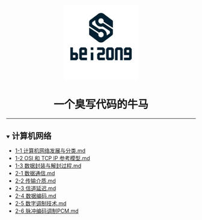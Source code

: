 <div align="center"><img style="width: 200px; height: 200px;" src="./images/logo.jpg"><h1>一个臭写代码的牛马</h1></div><hr><div><details open><summary><h2 style="display: inline-block;margin: 15px 0;">计算机网络</h2></summary><ul style="margin-top: 0;margin-bottom: 0;"><li><a href="https://github.com/x737762/notes/blob/main/计算机网络/1-1%20计算机网络发展与分类.md">1-1 计算机网络发展与分类.md</a></li><li><a href="https://github.com/x737762/notes/blob/main/计算机网络/1-2%20OSI%20和%20TCP%20IP%20参考模型.md">1-2 OSI 和 TCP IP 参考模型.md</a></li><li><a href="https://github.com/x737762/notes/blob/main/计算机网络/1-3%20数据封装与解封过程.md">1-3 数据封装与解封过程.md</a></li><li><a href="https://github.com/x737762/notes/blob/main/计算机网络/2-1%20数据通信.md">2-1 数据通信.md</a></li><li><a href="https://github.com/x737762/notes/blob/main/计算机网络/2-2%20传输介质.md">2-2 传输介质.md</a></li><li><a href="https://github.com/x737762/notes/blob/main/计算机网络/2-3%20信道延迟.md">2-3 信道延迟.md</a></li><li><a href="https://github.com/x737762/notes/blob/main/计算机网络/2-4%20数据编码.md">2-4 数据编码.md</a></li><li><a href="https://github.com/x737762/notes/blob/main/计算机网络/2-5%20数字调制技术.md">2-5 数字调制技术.md</a></li><li><a href="https://github.com/x737762/notes/blob/main/计算机网络/2-6%20脉冲编码调制PCM.md">2-6 脉冲编码调制PCM.md</a></li></ul></details></div>